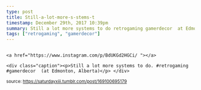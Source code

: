 ```yaml
---
type: post
title: Still-a-lot-more-s-stems-t
timestamp: December 29th, 2017 10:39pm
summary: Still a lot more systems to do retrogaming gamerdecor  at Edmonton Albertap 
tags: ["retrogaming", "gamerdecor"]
---
```


                
                
                
                                                                                       <a href="https://www.instagram.com/p/BdUKGd2HGCi/ "></a>
                                                                                          <div class="caption"><p>Still a lot more systems to do. #retrogaming #gamerdecor  (at Edmonton, Alberta)</p> </div>
                                    
                
                
                
                
                                
<small>source: https://saturdayxiii.tumblr.com/post/169100695179</small>